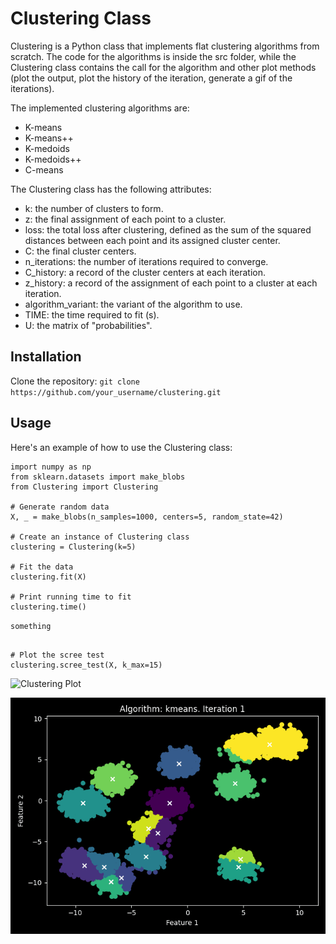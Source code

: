 # Clustering Class
Clustering is a Python class that implements flat clustering algorithms from scratch. The code for the algorithms is inside the src folder, while the Clustering class contains the call for the algorithm and other plot methods (plot the output, plot the history of the iteration, generate a gif of the iterations).

The implemented clustering algorithms are:

  - K-means
  - K-means++
  - K-medoids
  - K-medoids++
  - C-means
 
The Clustering class has the following attributes:

  - k: the number of clusters to form.
  - z: the final assignment of each point to a cluster.
  - loss: the total loss after clustering, defined as the sum of the squared distances between each point and its assigned cluster center.
  - C: the final cluster centers.
  - n_iterations: the number of iterations required to converge.
  - C_history: a record of the cluster centers at each iteration.
  - z_history: a record of the assignment of each point to a cluster at each iteration.
  - algorithm_variant: the variant of the algorithm to use.
  - TIME: the time required to fit (s).
  - U: the matrix of "probabilities".
  
  
## Installation

Clone the repository:
`git clone https://github.com/your_username/clustering.git`

## Usage

Here's an example of how to use the Clustering class:

```
import numpy as np
from sklearn.datasets import make_blobs
from Clustering import Clustering

# Generate random data
X, _ = make_blobs(n_samples=1000, centers=5, random_state=42)

# Create an instance of Clustering class
clustering = Clustering(k=5)

# Fit the data
clustering.fit(X)

# Print running time to fit
clustering.time()
```
`something `
```

# Plot the scree test
clustering.scree_test(X, k_max=15)
```
![Clustering Plot](images/clustering_plot.png "Clustering Plot")

![](kmeans.gif)
